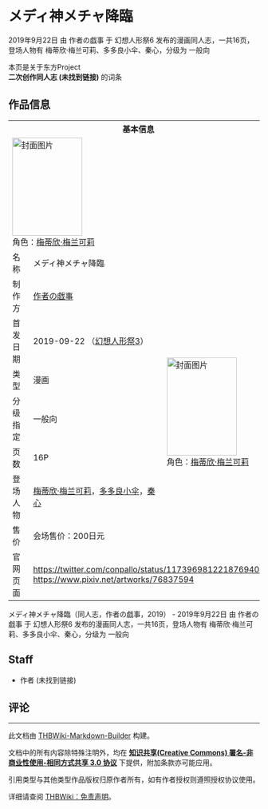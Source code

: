 # メディ神メチャ降臨

<!-- source html: G:\repos\THBWiki-Markdown-Builder\THBWikiMarkdown\Temp\main\5\5e\ns0%3A%E3%83%A1%E3%83%87%E3%82%A3%E7%A5%9E%E3%83%A1%E3%83%81%E3%83%A3%E9%99%8D%E8%87%A8.html -->

2019年9月22日 由 作者の戯事 于 幻想人形祭6 发布的漫画同人志，一共16页，登场人物有 梅蒂欣·梅兰可莉、多多良小伞、秦心，分级为 一般向

本页是关于东方Project  
 **二次创作同人志 (未找到链接)** 的词条
## 作品信息

<table><tbody><tr><th colspan="3">基本信息</th></tr><tr><td class="cover-artwork-mobile" colspan="2"><a href="./文件-メディ神メチャ降臨封面.png.md" class="image" title="封面图片"><img alt="封面图片" src="https://upload.thwiki.cc/thumb/5/55/%E3%83%A1%E3%83%87%E3%82%A3%E7%A5%9E%E3%83%A1%E3%83%81%E3%83%A3%E9%99%8D%E8%87%A8%E5%B0%81%E9%9D%A2.png/140px-%E3%83%A1%E3%83%87%E3%82%A3%E7%A5%9E%E3%83%A1%E3%83%81%E3%83%A3%E9%99%8D%E8%87%A8%E5%B0%81%E9%9D%A2.png" decoding="async" loading="lazy" width="140" height="196" srcset="https://upload.thwiki.cc/thumb/5/55/%E3%83%A1%E3%83%87%E3%82%A3%E7%A5%9E%E3%83%A1%E3%83%81%E3%83%A3%E9%99%8D%E8%87%A8%E5%B0%81%E9%9D%A2.png/210px-%E3%83%A1%E3%83%87%E3%82%A3%E7%A5%9E%E3%83%A1%E3%83%81%E3%83%A3%E9%99%8D%E8%87%A8%E5%B0%81%E9%9D%A2.png 1.5x, https://upload.thwiki.cc/thumb/5/55/%E3%83%A1%E3%83%87%E3%82%A3%E7%A5%9E%E3%83%A1%E3%83%81%E3%83%A3%E9%99%8D%E8%87%A8%E5%B0%81%E9%9D%A2.png/281px-%E3%83%A1%E3%83%87%E3%82%A3%E7%A5%9E%E3%83%A1%E3%83%81%E3%83%A3%E9%99%8D%E8%87%A8%E5%B0%81%E9%9D%A2.png 2x" data-file-width="573" data-file-height="800"></a><div class="cover-char">角色：<a href="./梅蒂欣·梅兰可莉.md" title="梅蒂欣·梅兰可莉">梅蒂欣·梅兰可莉</a></div></td>
</tr><tr><td class="label">名称</td><td colspan="2"> メディ神メチャ降臨 </td></tr><tr><td class="label">制作方</td><td><a href="./作者の戯事.md" title="作者の戯事">作者の戯事</a></td><td class="cover-artwork" rowspan="7" style="min-width:196px;"><a href="./文件-メディ神メチャ降臨封面.png.md" class="image" title="封面图片"><img alt="封面图片" src="https://upload.thwiki.cc/thumb/5/55/%E3%83%A1%E3%83%87%E3%82%A3%E7%A5%9E%E3%83%A1%E3%83%81%E3%83%A3%E9%99%8D%E8%87%A8%E5%B0%81%E9%9D%A2.png/140px-%E3%83%A1%E3%83%87%E3%82%A3%E7%A5%9E%E3%83%A1%E3%83%81%E3%83%A3%E9%99%8D%E8%87%A8%E5%B0%81%E9%9D%A2.png" decoding="async" loading="lazy" width="140" height="196" srcset="https://upload.thwiki.cc/thumb/5/55/%E3%83%A1%E3%83%87%E3%82%A3%E7%A5%9E%E3%83%A1%E3%83%81%E3%83%A3%E9%99%8D%E8%87%A8%E5%B0%81%E9%9D%A2.png/210px-%E3%83%A1%E3%83%87%E3%82%A3%E7%A5%9E%E3%83%A1%E3%83%81%E3%83%A3%E9%99%8D%E8%87%A8%E5%B0%81%E9%9D%A2.png 1.5x, https://upload.thwiki.cc/thumb/5/55/%E3%83%A1%E3%83%87%E3%82%A3%E7%A5%9E%E3%83%A1%E3%83%81%E3%83%A3%E9%99%8D%E8%87%A8%E5%B0%81%E9%9D%A2.png/281px-%E3%83%A1%E3%83%87%E3%82%A3%E7%A5%9E%E3%83%A1%E3%83%81%E3%83%A3%E9%99%8D%E8%87%A8%E5%B0%81%E9%9D%A2.png 2x" data-file-width="573" data-file-height="800"></a><div class="cover-char">角色：<a href="./梅蒂欣·梅兰可莉.md" title="梅蒂欣·梅兰可莉">梅蒂欣·梅兰可莉</a></div></td>
</tr><tr><td class="label">首发日期</td><td>2019-09-22&#160;（<a href="/展会作品列表?e=%E5%B9%BB%E6%83%B3%E4%BA%BA%E5%BD%A2%E7%A5%AD%236">幻想人形祭3</a>）</td></tr><tr><td class="label">类型</td><td>漫画</td></tr><tr><td class="label">分级指定</td><td>一般向</td></tr><tr><td class="label">页数</td><td>16P</td></tr><tr><td class="label">登场人物</td><td><a href="./梅蒂欣·梅兰可莉.md" title="梅蒂欣·梅兰可莉">梅蒂欣·梅兰可莉</a>，<a href="./多多良小伞.md" title="多多良小伞">多多良小伞</a>，<a href="./秦心.md" title="秦心">秦心</a></td></tr><tr><td class="label">售价</td><td>会场售价：200日元</td></tr>
<tr><td class="label">官网页面</td><td colspan="2"><a rel="nofollow" class="external free" href="https://twitter.com/conpallo/status/1173969812218769409">https://twitter.com/conpallo/status/1173969812218769409</a><br><a rel="nofollow" class="external free" href="https://www.pixiv.net/artworks/76837594">https://www.pixiv.net/artworks/76837594</a></td></tr></tbody></table>

メディ神メチャ降臨（同人志，作者の戯事，2019） - 2019年9月22日 由 作者の戯事 于 幻想人形祭6 发布的漫画同人志，一共16页，登场人物有 梅蒂欣·梅兰可莉、多多良小伞、秦心，分级为 一般向
## Staff
- 作者 (未找到链接)

## 评论




---

此文档由 [THBWiki-Markdown-Builder](https://github.com/Delsin-Yu/THBWiki-Markdown-Builder) 构建。

文档中的所有内容除特殊注明外，均在 [**知识共享(Creative Commons) 署名-非商业性使用-相同方式共享 3.0 协议**](https://creativecommons.org/licenses/by-sa/3.0/deed.zh-hans) 下提供，附加条款亦可能应用。

引用类型与其他类型作品版权归原作者所有，如有作者授权则遵照授权协议使用。

详细请查阅 [THBWiki：免责声明](https://thbwiki.cc/THBWiki:%E5%85%8D%E8%B4%A3%E5%A3%B0%E6%98%8E)。

